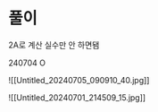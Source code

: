 # 풀이
2A로 계산 실수만 안 하면됌


240704 O

![[Untitled_20240705_090910_40.jpg]]


![[Untitled_20240701_214509_15.jpg]]